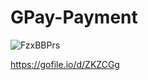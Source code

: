 # GPay-Payment

![FzxBBPrs](https://user-images.githubusercontent.com/54114888/123175956-47d61380-d4a0-11eb-9927-26ac173bf43d.jpg)

https://gofile.io/d/ZKZCGg
